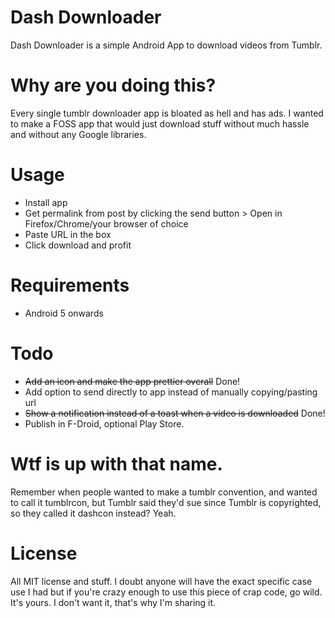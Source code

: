 # Dash Downloader
Dash Downloader is a simple Android App to download videos from Tumblr.

# Why are you doing this?
Every single tumblr downloader app is bloated as hell and has ads. I wanted to make a FOSS app that would just download stuff without much hassle and without any Google libraries.

# Usage
- Install app
- Get permalink from post by clicking the send button > Open in Firefox/Chrome/your browser of choice
- Paste URL in the box
- Click download and profit

# Requirements
* Android 5 onwards

# Todo
* ~~Add an icon and make the app prettier overall~~ Done!
* Add option to send directly to app instead of manually copying/pasting url
* ~~Show a notification instead of a toast when a video is downloaded~~ Done!
* Publish in F-Droid, optional Play Store.

# Wtf is up with that name.
Remember when people wanted to make a tumblr convention, and wanted to call it tumblrcon, but Tumblr said they'd sue since Tumblr is copyrighted, so they called it dashcon instead? Yeah.

# License

All MIT license and stuff. I doubt anyone will have the exact specific case use I had but if you're crazy enough to use this piece of crap code, go wild. It's yours. I don't want it, that's why I'm sharing it.

